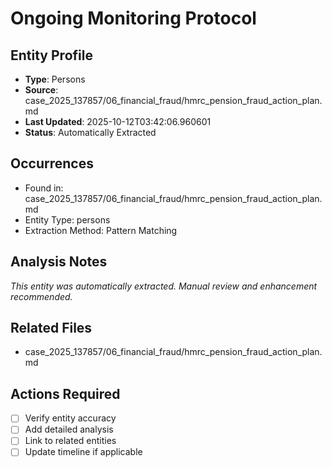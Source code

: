 # Ongoing Monitoring Protocol

## Entity Profile
- **Type**: Persons
- **Source**: case_2025_137857/06_financial_fraud/hmrc_pension_fraud_action_plan.md
- **Last Updated**: 2025-10-12T03:42:06.960601
- **Status**: Automatically Extracted

## Occurrences
- Found in: case_2025_137857/06_financial_fraud/hmrc_pension_fraud_action_plan.md
- Entity Type: persons
- Extraction Method: Pattern Matching

## Analysis Notes
*This entity was automatically extracted. Manual review and enhancement recommended.*

## Related Files
- case_2025_137857/06_financial_fraud/hmrc_pension_fraud_action_plan.md

## Actions Required
- [ ] Verify entity accuracy
- [ ] Add detailed analysis
- [ ] Link to related entities
- [ ] Update timeline if applicable
